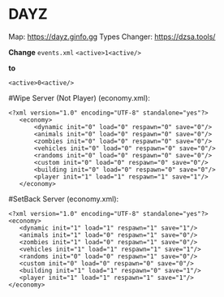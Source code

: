 # DAYZ

Map: https://dayz.ginfo.gg
Types Changer: https://dzsa.tools/

**Change** ``events.xml`` ``<active>1<active/>``

 **to**
 
 ``<active>0<active/>``

#Wipe Server (Not Player) (economy.xml):
 ```   
 <?xml version="1.0" encoding="UTF-8" standalone="yes"?>
    <economy>
        <dynamic init="0" load="0" respawn="0" save="0"/>
        <animals init="0" load="0" respawn="0" save="0"/>
        <zombies init="0" load="0" respawn="0" save="0"/>
        <vehicles init="0" load="0" respawn="0" save="0"/>
        <randoms init="0" load="0" respawn="0" save="0"/>
        <custom init="0" load="0" respawn="0" save="0"/>
        <building init="0" load="0" respawn="0" save="0"/>
        <player init="1" load="1" respawn="1" save="1"/>
    </economy>
```

#SetBack Server (economy.xml):
 ```
<?xml version="1.0" encoding="UTF-8" standalone="yes"?>
<economy>
    <dynamic init="1" load="1" respawn="1" save="1"/>
    <animals init="1" load="0" respawn="1" save="0"/>
    <zombies init="1" load="0" respawn="1" save="0"/>
    <vehicles init="1" load="1" respawn="1" save="1"/>
    <randoms init="0" load="0" respawn="1" save="0"/>
    <custom init="0" load="0" respawn="0" save="0"/>
    <building init="1" load="1" respawn="0" save="1"/>
    <player init="1" load="1" respawn="1" save="1"/>
</economy>

 ```
